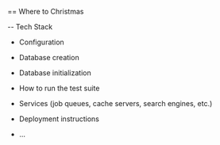 == Where to Christmas 

-- Tech Stack

* Configuration

* Database creation

* Database initialization

* How to run the test suite

* Services (job queues, cache servers, search engines, etc.)

* Deployment instructions

* ...
